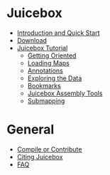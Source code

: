 # Juicebox
* [Introduction and Quick Start](Home)
* [Download](Download)
* [Juicebox Tutorial](Visualization)
  * [Getting Oriented](Visualization#getting-oriented)  
  * [Loading Maps](Loading-Maps-(the-File-menu))
  * [Annotations](Loading-Annotations-(Annotations-menu))
  * [Exploring the Data](Exploring-the-Data)
  * [Bookmarks](Bookmarks)
  * [Juicebox Assembly Tools](Juicebox-Assembly-Tools)
  * [Submapping](Submapping) 

# General
* [Compile or Contribute](Compile-or-Contribute)
* [Citing Juicebox](Citing-Juicebox)
* [FAQ](FAQ)